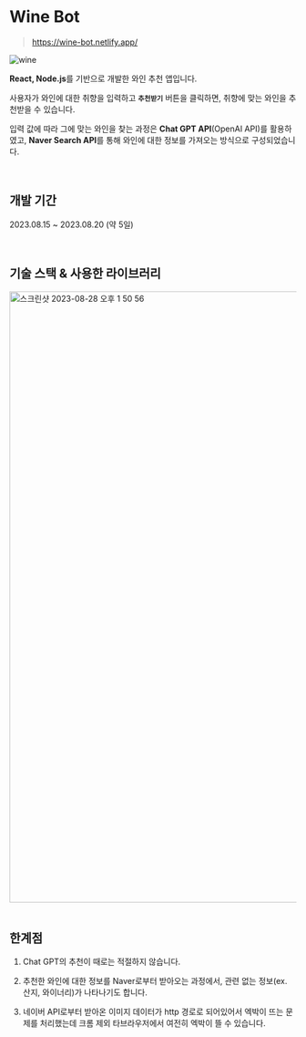 # Wine Bot

> https://wine-bot.netlify.app/

![wine](https://github.com/JIMIN1020/wine-bot/assets/121474189/8c14c00a-a24b-4aca-9816-23ca29684aa0)

**React, Node.js**를 기반으로 개발한 와인 추천 앱입니다.

사용자가 와인에 대한 취향을 입력하고 **`추천받기`** 버튼을 클릭하면, 취향에 맞는 와인을 추천받을 수 있습니다.

입력 값에 따라 그에 맞는 와인을 찾는 과정은 **Chat GPT API**(OpenAI API)를 활용하였고, **Naver Search API**를 통해 와인에 대한 정보를 가져오는 방식으로 구성되었습니다.

<br>

## 개발 기간

2023.08.15 ~ 2023.08.20 (약 5일)

<br>

## 기술 스택 & 사용한 라이브러리
<img width="1072" alt="스크린샷 2023-08-28 오후 1 50 56" src="https://github.com/JIMIN1020/wine-bot/assets/121474189/36bd38a4-37d6-46c6-84c1-03f5355f7c69">

<br>
<br>

## 한계점

1. Chat GPT의 추천이 때로는 적절하지 않습니다.

2. 추천한 와인에 대한 정보를 Naver로부터 받아오는 과정에서, 관련 없는 정보(ex. 산지, 와이너리)가 나타나기도 합니다.

3. 네이버 API로부터 받아온 이미지 데이터가 http 경로로 되어있어서 엑박이 뜨는 문제를 처리했는데 크롬 제외 타브라우저에서 여전히 엑박이 뜰 수 있습니다.

<br>
